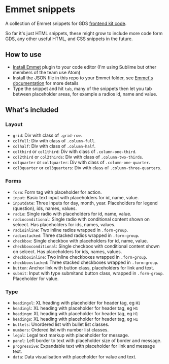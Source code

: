 # Emmet snippets
A collection of Emmet snippets for GDS [frontend kit code](https://github.com/alphagov/govuk_frontend_toolkit).

So far it's just HTML snippets, these might grow to include more code form GDS, any other useful HTML, and CSS snippets in the future.

## How to use
* [Install Emmet](https://emmet.io/) plugin to your code editor (I'm using Sublime but other members of the team use Atom)
* Install the JSON file in this repo to your Emmet folder, see [Emmet's documentation](https://docs.emmet.io/customization/snippets/#snippetsjson) for more details
* Type the snippet and hit `tab`, many of the snippets then let you tab between placeholder areas, for example a radios id, name and value.

## What's included

### Layout
* `grid`: Div with class of `.grid-row`.
* `colfull`: Div with class of `.column-full`.
* `colhalf`: Div with class of `.column-half`.
* `colthird` or `col1third`: Div with class of `.column-one-third`.
* `col2third` or `col2thirds`: Div with class of `.column-two-thirds`.
* `colquarter` or `col1quarter`: Div with class of `.column-one-quarter`.
* `col3quarter` or `col3quarters`: Div with class of `.column-three-quarters`.

### Forms
* `form`: Form tag with placeholder for action.
* `input`: Basic text input with placeholders for id, name, value.
* `inputdate`: Three inputs for day, month, year. Placeholders for legend (question), ids, names, values.
* `radio`: Single radio with placeholders for id, name, value.
* `radioconditional`: Single radio with conditional content shown on selcect. Has placeholders for ids, names, values.
* `radioinline`: Two inline radios wrapped in `.form-group`.
* `radiostacked`: Three stacked radios wrapped in `.form-group`.
* `checkbox`: Single checkbox with placeholders for id, name, value.
* `checkboxconditional`: Single checkbox with conditional content shown on selcect. Has placeholders for ids, names, values.
* `checkboxinline`: Two inline checkboxes wrapped in `.form-group`.
* `checkboxstacked`: Three stacked checkboxes wrapped in `.form-group`.
* `button`: Anchor link with button class, placeholders for link and text.
* `submit`: Input with type submitand button class, wrapped in `.form-group`. Placeholder for value.

### Type
* `headingxl`: XL heading with placeholder for header tag, eg `H1`
* `headingl`: XL heading with placeholder for header tag, eg `H1`
* `headingm`: XL heading with placeholder for header tag, eg `H1`
* `headings`: XL heading with placeholder for header tag, eg `H1`
* `bullets`: Unordered list with bullet list classes.
* `numbers`: Ordered list with number list classes.
* `legal`: Legal text markup with placeholder for message.
* `panel`: Left border to text with placeholder size of border and message.
* `progressive`: Expandable text with placeholder for link and message text.
* `data`: Data visualisation with placeholder for value and text.



